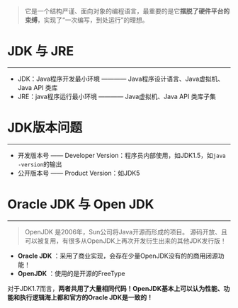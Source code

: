 
>它是一个结构严谨、面向对象的编程语言，最重要的是它**摆脱了硬件平台的束缚**，实现了“一次编写，到处运行”的理想。


# JDK 与 JRE
----
- JDK：Java程序开发最小环境 ———— Java程序设计语言、Java虚拟机、Java API 类库
- JRE：java程序运行最小环境 ———— Java虚拟机、Java API 类库子集
# JDK版本问题
----
- 开发版本号 —— Developer Version：程序员内部使用，如JDK1.5，如`java -version`的输出
- 公开版本号 —— Product Version：如JDK5

# Oracle JDK 与 Open JDK
----
>OpenJDK 是2006年，Sun公司将Java开源而形成的项目。
>源码开放、且可以被复用，有很多从OpenJDK上再次开发衍生出来的其他JDK发行版！

- **Oracle JDK** ：采用了商业实现，会存在少量OpenJDK没有的的商用闭源功能！
- **OpenJDK** ：使用的是开源的FreeType

对于JDK1.7而言，**两者共用了大量相同代码！OpenJDK基本上可以认为性能、功能和执行逻辑海上都和官方的Oracle JDK是一致的！**

